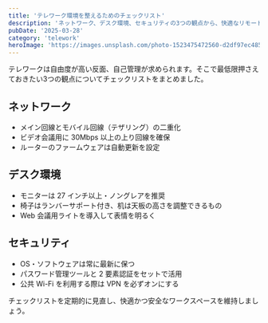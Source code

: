 ```yaml
---
title: 'テレワーク環境を整えるためのチェックリスト'
description: 'ネットワーク、デスク環境、セキュリティの3つの観点から、快適なリモートワーク環境を構築するステップを紹介。'
pubDate: '2025-03-28'
category: 'telework'
heroImage: 'https://images.unsplash.com/photo-1523475472560-d2df97ec485c?auto=format&fit=crop&w=1600&q=80'
---
```


テレワークは自由度が高い反面、自己管理が求められます。そこで最低限押さえておきたい3つの観点についてチェックリストをまとめました。

## ネットワーク

- メイン回線とモバイル回線（テザリング）の二重化
- ビデオ会議用に 30Mbps 以上の上り回線を確保
- ルーターのファームウェアは自動更新を設定

## デスク環境

- モニターは 27 インチ以上・ノングレアを推奨
- 椅子はランバーサポート付き、机は天板の高さを調整できるもの
- Web 会議用ライトを導入して表情を明るく

## セキュリティ

- OS・ソフトウェアは常に最新に保つ
- パスワード管理ツールと 2 要素認証をセットで活用
- 公共 Wi-Fi を利用する際は VPN を必ずオンにする

チェックリストを定期的に見直し、快適かつ安全なワークスペースを維持しましょう。
